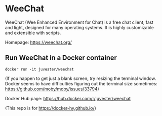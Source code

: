 # WeeChat

WeeChat (Wee Enhanced Environment for Chat) is a free chat client, fast and
light, designed for many operating systems.
It is highly customizable and extensible with scripts.

Homepage: https://weechat.org/

## Run WeeChat in a Docker container

`docker run -it juvester/weechat`

(If you happen to get just a blank screen, try resizing the terminal window. Docker seems to have difficulties figuring out the terminal size sometimes: https://github.com/moby/moby/issues/33794)

Docker Hub page: https://hub.docker.com/r/juvester/weechat

(This repo is for https://docker-hy.github.io/)
